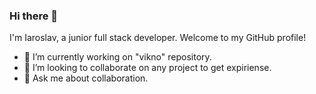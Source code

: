### Hi there 👋

I'm Iaroslav, a junior full stack developer. Welcome to my GitHub profile!
- 🔭 I’m currently working on "vikno" repository.
- 👯 I’m looking to collaborate on any project to get expiriense.
- 💬 Ask me about collaboration.



